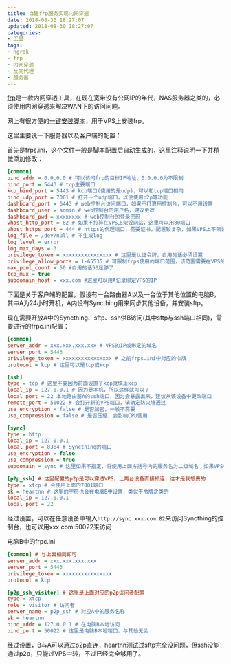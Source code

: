 ```yaml
---
title: 自建frp服务实现内网穿透
date: 2018-08-30 18:27:07
updated: 2018-08-30 18:27:07
categories:
- 工具
tags:
- ngrok
- frp
- 内网穿透
- 反向代理
- 服务器
---
```


[frp](https://github.com/fatedier/frp)是一款内网穿透工具，在现在宽带没有公网IP的年代，NAS服务器之类的，必须使用内网穿透来解决WAN下的访问问题。

网上有很方便的[一键安装脚本](http://koolshare.cn/thread-65379-1-1.html)，用于VPS上安装frp。

这里主要说一下服务器以及客户端的配置：

首先是frps.ini，这个文件一般是脚本配置后自动生成的，这里注释说明一下并稍微添加修改：

```ini
[common]
bind_addr = 0.0.0.0 # 可以访问frp的目标IP地址，0.0.0.0为不限制
bind_port = 5443 # tcp主要端口
kcp_bind_port = 5443 # kcp端口(使用的是udp)，可以和tcp端口相同
bind_udp_port = 7001 # 打开一个udp端口，以便使用p2p等功能
dashboard_port = 6443 # web控制台访问端口，如果不打算用控制台，可以不用设置
dashboard_user = admin # web控制台的用户名，建议更改
dashboard_pwd = xxxxxxxx # web控制台的登录密码
vhost_http_port = 82 # 如果不打算在VPS上架设网站，这里可以用80端口
vhost_https_port = 444 # https的代理端口，需要证书，配置较复杂，如果VPS上不架设网站，这里可以用443端口
log_file = /dev/null # 不生成log
log_level = error
log_max_days = 3
privilege_token = xxxxxxxxxxxxxxxx # 这里是认证令牌，自用的话必须设置
privilege_allow_ports = 1-65535 # 可限制frps使用的端口范围，该范围需要在VPS的防火墙中打开
max_pool_count = 50 #自用的话50足够了
tcp_mux = true
subdomain_host = xxx.com #这里可以用A记录绑定VPS的IP
```

下面是关于客户端的配置，假设有一台路由器A以及一台位于其他位置的电脑B，其中A为24小时开机，A内设有Syncthing用来同步其他设备，并安装sftp。

现在需要开放A中的Syncthing、sftp、ssh供B访问(其中sftp与ssh端口相同)，需要进行的frpc.ini配置：

```ini
[common]
server_addr = xxx.xxx.xxx.xxx # VPS的IP或绑定的域名
server_port = 5443
privilege_token = xxxxxxxxxxxxxxxx # 之前frps.ini中对应的令牌
protocol = kcp # 这里可以是tcp或kcp

[ssh]
type = tcp # 这里不要因为前面设置了kcp就填上kcp
local_ip = 127.0.0.1 # 因为是本机，所以这样就可以了
local_port = 22 本地路由器A的ssh端口，因为会暴露出来，建议从该设备中更改端口
remote_port = 50022 # 会打开新的VPS端口，请确定防火墙通过
use_encryption = false # 是否加密，一般不需要
use_compression = false # 是否压缩，会影响CPU使用

[sync]
type = http
local_ip = 127.0.0.1
local_port = 8384 # Syncthing的端口
use_encryption = false
use_compression = true
subdomain = sync # 这里如果不指定，将使用上面方括号内的服务名为二级域名；如果VPS中没指定subdomain_host，则这里需要用custom_domains来指定一个访问域名，该域名应当解析到VPS上

[p2p_ssh] # 这里配置的p2p是可以穿透VPS，让两台设备直接相连，这才是我想要的
type = xtcp # 会使用上面的7001端口
sk = heartnn # 这里的字符也会在电脑B中设置，类似于令牌之类的
local_ip = 127.0.0.1
local_port = 22
```

经过设置，可以在任意设备中输入`http://sync.xxx.com:82`来访问Syncthing的控制台，也可以用xxx.com:50022来访问

电脑B中的frpc.ini

```ini
[common] # 与上面相同即可
server_addr = xxx.xxx.xxx.xxx
server_port = 5443
privilege_token = xxxxxxxxxxxxxxxx
protocol = kcp

[p2p_ssh_visitor] # 这里是上面对应的p2p访问者配置
type = xtcp
role = visitor # 访问者
server_name = p2p_ssh # 对应A中的服务名称
sk = heartnn
bind_addr = 127.0.0.1 # 在电脑B本地访问
bind_port = 50022 # 这里是电脑B本地端口，与其他无关
```

经过设置，B与A可以通过p2p直连，heartnn测试过sftp完全没问题，但ssh没能通过p2p，只能过VPS中转，不过已经完全够用了。